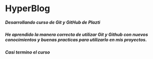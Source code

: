 # HyperBlog 

##### Desarrollando curso de Git y GitHub de Plazti

##### He aprendido la manera correcta de utilizar Git y Github con nuevos conocimientos y buenas practicas para utilizarlo en mis proyectos.

##### Casi termino el curso